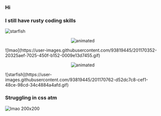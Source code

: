 ### Hi 
### I still have rusty coding skills 
![starfish](https://user-images.githubusercontent.com/93819445/201170715-4a926c4e-bbe2-4bee-9c7f-bbbe45fcb826.gif)
<p align="center">
  <img src="demo.gif" alt="animated" />
</p>
 ![lmao](https://user-images.githubusercontent.com/93819445/201170352-20325aef-7025-450f-b152-0009e13d7455.gif)
 <p align="center">
  <img src="demo.gif" alt="animated" />
</p>
![starfish](https://user-images.githubusercontent.com/93819445/201170762-d52dc7c8-cef1-48ce-98cd-34c4884a4afd.gif)

### Struggling in css atm
![lmao 200x200](https://user-images.githubusercontent.com/93819445/201170107-e123bf7d-d42f-470c-9169-273ce3b0cdaa.gif)


<!--
**egotisticalBlobfish/egotisticalBlobfish** is a ✨ _special_ ✨ repository because its `README.md` (this file) appears on your GitHub profile.

Here are some ideas to get you started:

- 🔭 I’m currently working on ...
- 🌱 I’m currently learning ...
- 👯 I’m looking to collaborate on ...
- 🤔 I’m looking for help with ...
- 💬 Ask me about ...
- 📫 How to reach me: ...
- 😄 Pronouns: ...
- ⚡ Fun fact: ...
-->
